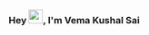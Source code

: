 ### Hey <img src="https://media.giphy.com/media/hvRJCLFzcasrR4ia7z/giphy.gif" width="25px">, I'm Vema Kushal Sai



<!--
**Kushal3096/Kushal3096** is a ✨ _special_ ✨ repository because its `README.md` (this file) appears on your GitHub profile.

Here are some ideas to get you started:

- 🔭 I’m currently working on ...
- 🌱 I’m currently learning ...
- 👯 I’m looking to collaborate on ...
- 🤔 I’m looking for help with ...
- 💬 Ask me about ...
- 📫 How to reach me: ...
- 😄 Pronouns: ...
- ⚡ Fun fact: ...
-->
